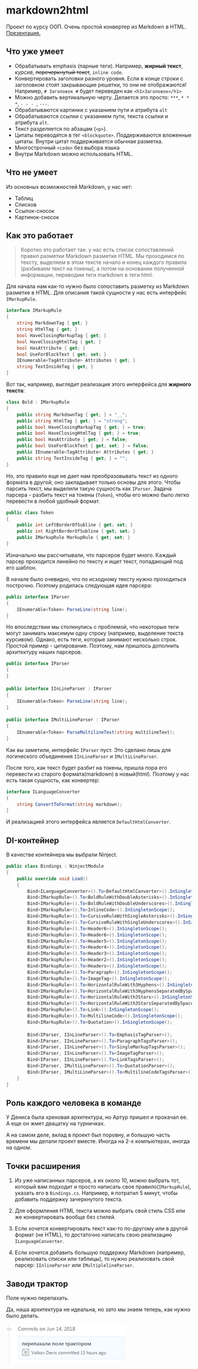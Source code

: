# markdown2html

Проект по курсу ООП. Очень простой конвертер из Markdown в HTML. [Презентация.](https://docs.google.com/presentation/d/1O4_tOjSfoNdDxrRk1y3vU0s2kgYFG8JB4yA-w2_dx8I/edit?usp=sharing)

## Что уже умеет

- Обрабатывать emphasis (парные теги). Например, **жирный текст**, *курсив*, ~~перечеркнутый текст~~, `inline code`.
- Конвертировать заголовки разного уровня. Если в конце строки с заголовком стоят закрывающие решетки, то они не отображаются! Например, `# Заголовок #` будет переведен как `<h1>Заголовок</h1>`
- Можно добавить вертикальную черту. Делается это просто: `***`, `* * *`, `- - - `, `---`. 
- Обрабатываются картинки с указанием пути и атрибута `alt`
- Обрабатываются ссылки с указанием пути, текста ссылки и атрибута `alt`.
- Текст разделяется по абзацам (`<p>`).
- Цитаты переводятся в тег `<blockquote>`. Поддерживаются вложенные цитаты. Внутри цитат поддерживается обычная разметка.
- Многострочный `<code>` без выбора языка
- Внутри Markdown можно использовать HTML.


## Что не умеет

Из основных возможностей Markdown, у нас нет:

- Таблиц
- Списков
- Ссылок-сносок
- Картинок-сносок

## Как это работает

> Коротко это работает так: у нас есть список сопоставлений правил разметки Markdown разметке HTML. Мы проходимся по тексту, выделяем в этом тексте начало и конец каждого правила (разбиваем текст на токены), а потом на основании полученной информации, переводим теги markdown в теги html.

Для начала нам как-то нужно было сопоставить разметку из Markdown разметке в HTML. Для описания такой сущности у нас есть интерфейс `IMarkupRule`.

```c#
interface IMarkupRule
{
    string MarkdownTag { get; }
    string HtmlTag { get; }
    bool HaveClosingMarkupTag { get; }
    bool HaveClosingHtmlTag { get; }
    bool HasAttribute { get; }
    bool UseForBlockText { get; set; }
    IEnumerable<TagAttribute> Attributes { get; }
    string TextInsideTag { get; }
}
```

Вот так, например, выглядит реализация этого интерфейса для **жирного текста**:

```c#
class Bold : IMarkupRule
{
	public string MarkdownTag { get; } = "__";
	public string HtmlTag { get; } = "strong";
	public bool HaveClosingMarkupTag { get; } = true;
	public bool HaveClosingHtmlTag { get; } = true;
	public bool HasAttribute { get; } = false;
	public bool UseForBlockText { get; set; } = false;
	public IEnumerable<TagAttribute> Attributes { get; }
	public string TextInsideTag { get; } = "";
}
```

Но, это правило еще не дает нам преобразовывать текст из одного формата в другой, оно закладывает только основы для этого. Чтобы парсить текст, мы выделили такую сущность как `IParser`. Задача парсера - разбить текст на токены (`Token`), чтобы его можно было легко перевести в любой удобный формат.

```c#
public class Token
{
    public int LeftBorderOfSubline { get; set; }
    public int RightBorderOfSubline { get; set; }
	public IMarkupRule MarkupRule { get; set; }
}
```

Изначально мы рассчитывали, что парсеров будет много. Каждый парсер проходится линейно по тексту и ищет текст, попадающий под его шаблон.

В начале было очевидно, что по исходному тексту нужно проходиться построчно. Поэтому родилась следующая идея парсера:

```c#
public interface IParser
{
	IEnumerable<Token> ParseLine(string line);
}
```

Но впоследствии мы столкнулись с проблемой, что некоторые теги могут занимать максимум одну строку (например, выделение текста курсивом). Однако, есть теги, которые занимают несколько строк. Простой пример - цитирование.  Поэтому, нам пришлось дополнить архитектуру наших парсеров. 

```c#
public interface IParser
{
}

public interface IInLineParser : IParser
{
	IEnumerable<Token> ParseLine(string line);
}

public interface IMultiLineParser : IParser
{
	IEnumerable<Token> ParseMultilineText(string multilineText);
}
```

Как вы заметили, интерфейс `IParser` пуст. Это сделано лишь для логического объединения `IInLineParser` и `IMultiLineParser`.

После того, как текст будет разбит на токены, пришла пора его перевести из старого формата(markdown) в новый(html). Поэтому у нас есть такая сущность, как конвертер:

```C#
interface ILanguageConverter
{
	string ConvertToFormat(string markdown);
}
```

И реализацией этого интерфейса является `DefaultHtmlConverter`.

## DI-контейнер

В качестве контейнера мы выбрали Ninject.

```c#
public class Bindings : NinjectModule
{
    public override void Load()
    {
        Bind<ILanguageConverter>().To<DefaultHtmlConverter>().InSingletonScope();
        Bind<IMarkupRule>().To<BoldRuleWithDoubleAsterisks>().InSingletonScope();
        Bind<IMarkupRule>().To<BoldRuleWithDoubleUnderscores>().InSingletonScope();
        Bind<IMarkupRule>().To<InlineCode>().InSingletonScope();
        Bind<IMarkupRule>().To<CursiveRuleWithSingleAsterisks>().InSingletonScope();
        Bind<IMarkupRule>().To<CursiveRuleWithSingleUnderscores>().InSingletonScope();
        Bind<IMarkupRule>().To<Header6>().InSingletonScope();
        Bind<IMarkupRule>().To<Header6>().InSingletonScope();
        Bind<IMarkupRule>().To<Header5>().InSingletonScope();
        Bind<IMarkupRule>().To<Header4>().InSingletonScope();
        Bind<IMarkupRule>().To<Header3>().InSingletonScope();
        Bind<IMarkupRule>().To<Header2>().InSingletonScope();
        Bind<IMarkupRule>().To<Headers>().InSingletonScope();
        Bind<IMarkupRule>().To<Paragraph>().InSingletonScope();
        Bind<IMarkupRule>().To<ImageTag>().InSingletonScope();
        Bind<IMarkupRule>().To<HorizontalRuleWith3Hyphens>().InSingletonScope();
        Bind<IMarkupRule>().To<HorizontalRuleWith3HyphensSeparatedBySpaces>().InSingletonScope();
        Bind<IMarkupRule>().To<HorizontalRuleWith3Stars>().InSingletonScope();
        Bind<IMarkupRule>().To<HorizontalRuleWith3StarsSeparatedBySpaces>().InSingletonScope();
        Bind<IMarkupRule>().To<Link>().InSingletonScope();
        Bind<IMarkupRule>().To<MultilineCode>().InSingletonScope();
        Bind<IMarkupRule>().To<Quotation>().InSingletonScope();

        Bind<IParser, IInLineParser>().To<EmphasisTagParser>();
        Bind<IParser, IInLineParser>().To<ParagraphTagsParser>();
        Bind<IParser, IInLineParser>().To<SingleMarkupTagsParser>();
        Bind<IParser, IInLineParser>().To<ImageTagParser>();
        Bind<IParser, IInLineParser>().To<LinkTagsParser>();
        Bind<IParser, IMultiLineParser>().To<QuotationParser>();
        Bind<IParser, IMultiLineParser>().To<MultilineCodeTagsParser>();
    }
}
```

## Роль каждого человека в команде

У Дениса была хреновая архитектура, но Артур пришел и прокачал ее. А еще он жмет двацатку на турничках.

А на самом деле, вклад в проект был поровну, и большую часть времени мы делали проект вместе. Иногда на 2-х компьютерах, иногда на одном. 

## Точки расширения

1. Из уже написанных парсеров, а их около 10, можно выбрать тот, который вам подходит и просто  написать свое правило(`IMarkupRule`), указать его в `Bindings.cs`. Например, я потратил 5 минут, чтобы добавить поддержку зачеркнутого текста.

2. Для оформления HTML текста можно выбрать свой стиль CSS или же конвертировать вообще без стилей.

3. Если хочется конвертировать текст как-то по-другому или в другой формат (не HTML), то достаточно написать свою реализацию `ILanguageConverter`.

4. Если хочется добавить большую поддержку Markdown (например, реализовать списки или таблицы), то нужно реализовать свой парсер: `IInlineParser` или `IMultiplelineParser`.

## Заводи трактор

Поле нужно перепахать.

Да, наша архитектура не идеальна, но зато мы знаем теперь, как нужно было делать.

![](images/field.png)

